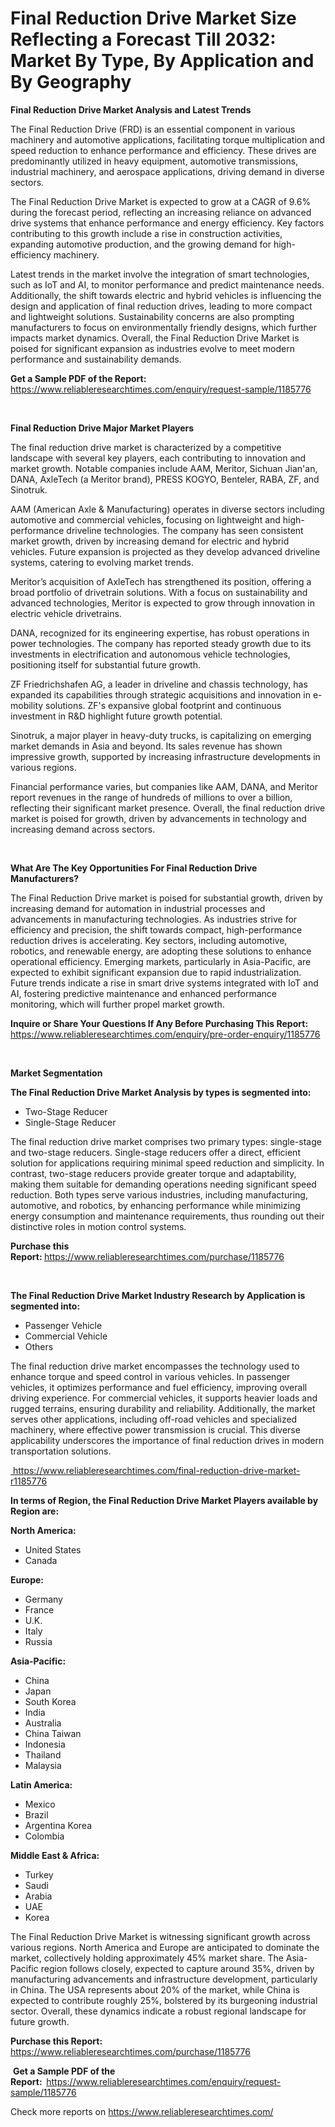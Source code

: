<p><h1>Final Reduction Drive Market Size Reflecting a Forecast Till 2032: Market By Type, By Application and By Geography</h1></p><p><strong>Final Reduction Drive Market Analysis and Latest Trends</strong></p>
<p><p>The Final Reduction Drive (FRD) is an essential component in various machinery and automotive applications, facilitating torque multiplication and speed reduction to enhance performance and efficiency. These drives are predominantly utilized in heavy equipment, automotive transmissions, industrial machinery, and aerospace applications, driving demand in diverse sectors.</p><p>The Final Reduction Drive Market is expected to grow at a CAGR of 9.6% during the forecast period, reflecting an increasing reliance on advanced drive systems that enhance performance and energy efficiency. Key factors contributing to this growth include a rise in construction activities, expanding automotive production, and the growing demand for high-efficiency machinery.</p><p>Latest trends in the market involve the integration of smart technologies, such as IoT and AI, to monitor performance and predict maintenance needs. Additionally, the shift towards electric and hybrid vehicles is influencing the design and application of final reduction drives, leading to more compact and lightweight solutions. Sustainability concerns are also prompting manufacturers to focus on environmentally friendly designs, which further impacts market dynamics. Overall, the Final Reduction Drive Market is poised for significant expansion as industries evolve to meet modern performance and sustainability demands.</p></p>
<p><strong>Get a Sample PDF of the Report:&nbsp;</strong> <a href="https://www.reliableresearchtimes.com/enquiry/request-sample/1185776?utm_campaign=3061&utm_medium=2&utm_source=Github&utm_content=ia&utm_term=28032025&utm_id=final-reduction-drive">https://www.reliableresearchtimes.com/enquiry/request-sample/1185776</a></p>
<p>&nbsp;</p>
<p><strong>Final Reduction Drive Major Market Players</strong></p>
<p><p>The final reduction drive market is characterized by a competitive landscape with several key players, each contributing to innovation and market growth. Notable companies include AAM, Meritor, Sichuan Jian'an, DANA, AxleTech (a Meritor brand), PRESS KOGYO, Benteler, RABA, ZF, and Sinotruk.</p><p>AAM (American Axle & Manufacturing) operates in diverse sectors including automotive and commercial vehicles, focusing on lightweight and high-performance driveline technologies. The company has seen consistent market growth, driven by increasing demand for electric and hybrid vehicles. Future expansion is projected as they develop advanced driveline systems, catering to evolving market trends.</p><p>Meritor’s acquisition of AxleTech has strengthened its position, offering a broad portfolio of drivetrain solutions. With a focus on sustainability and advanced technologies, Meritor is expected to grow through innovation in electric vehicle drivetrains.</p><p>DANA, recognized for its engineering expertise, has robust operations in power technologies. The company has reported steady growth due to its investments in electrification and autonomous vehicle technologies, positioning itself for substantial future growth.</p><p>ZF Friedrichshafen AG, a leader in driveline and chassis technology, has expanded its capabilities through strategic acquisitions and innovation in e-mobility solutions. ZF's expansive global footprint and continuous investment in R&D highlight future growth potential.</p><p>Sinotruk, a major player in heavy-duty trucks, is capitalizing on emerging market demands in Asia and beyond. Its sales revenue has shown impressive growth, supported by increasing infrastructure developments in various regions.</p><p>Financial performance varies, but companies like AAM, DANA, and Meritor report revenues in the range of hundreds of millions to over a billion, reflecting their significant market presence. Overall, the final reduction drive market is poised for growth, driven by advancements in technology and increasing demand across sectors.</p></p>
<p>&nbsp;</p>
<p><strong>What Are The Key Opportunities For Final Reduction Drive Manufacturers?</strong></p>
<p><p>The Final Reduction Drive market is poised for substantial growth, driven by increasing demand for automation in industrial processes and advancements in manufacturing technologies. As industries strive for efficiency and precision, the shift towards compact, high-performance reduction drives is accelerating. Key sectors, including automotive, robotics, and renewable energy, are adopting these solutions to enhance operational efficiency. Emerging markets, particularly in Asia-Pacific, are expected to exhibit significant expansion due to rapid industrialization. Future trends indicate a rise in smart drive systems integrated with IoT and AI, fostering predictive maintenance and enhanced performance monitoring, which will further propel market growth.</p></p>
<p><strong>Inquire or Share Your Questions If Any Before Purchasing This Report:</strong> <a href="https://www.reliableresearchtimes.com/enquiry/pre-order-enquiry/1185776?utm_campaign=3061&utm_medium=2&utm_source=Github&utm_content=ia&utm_term=28032025&utm_id=final-reduction-drive">https://www.reliableresearchtimes.com/enquiry/pre-order-enquiry/1185776</a></p>
<p>&nbsp;</p>
<p><strong>Market Segmentation</strong></p>
<p><strong>The Final Reduction Drive Market Analysis by types is segmented into:</strong></p>
<p><ul><li>Two-Stage Reducer</li><li>Single-Stage Reducer</li></ul></p>
<p><p>The final reduction drive market comprises two primary types: single-stage and two-stage reducers. Single-stage reducers offer a direct, efficient solution for applications requiring minimal speed reduction and simplicity. In contrast, two-stage reducers provide greater torque and adaptability, making them suitable for demanding operations needing significant speed reduction. Both types serve various industries, including manufacturing, automotive, and robotics, by enhancing performance while minimizing energy consumption and maintenance requirements, thus rounding out their distinctive roles in motion control systems.</p></p>
<p><strong>Purchase this Report:&nbsp;</strong><a href="https://www.reliableresearchtimes.com/purchase/1185776?utm_campaign=3061&utm_medium=2&utm_source=Github&utm_content=ia&utm_term=28032025&utm_id=final-reduction-drive">https://www.reliableresearchtimes.com/purchase/1185776</a></p>
<p>&nbsp;</p>
<p><strong>The Final Reduction Drive Market Industry Research by Application is segmented into:</strong></p>
<p><ul><li>Passenger Vehicle</li><li>Commercial Vehicle</li><li>Others</li></ul></p>
<p><p>The final reduction drive market encompasses the technology used to enhance torque and speed control in various vehicles. In passenger vehicles, it optimizes performance and fuel efficiency, improving overall driving experience. For commercial vehicles, it supports heavier loads and rugged terrains, ensuring durability and reliability. Additionally, the market serves other applications, including off-road vehicles and specialized machinery, where effective power transmission is crucial. This diverse applicability underscores the importance of final reduction drives in modern transportation solutions.</p></p>
<p><a href="https://www.reliableresearchtimes.com/final-reduction-drive-market-r1185776?utm_campaign=3061&utm_medium=2&utm_source=Github&utm_content=ia&utm_term=28032025&utm_id=final-reduction-drive">&nbsp;https://www.reliableresearchtimes.com/final-reduction-drive-market-r1185776</a></p>
<p><strong>In terms of Region, the Final Reduction Drive Market Players available by Region are:</strong></p>
<p>
    <p> <strong> North America: </strong>
        <ul>
            <li>United States</li>
            <li>Canada</li>
        </ul>
        </p> 
    <p> <strong> Europe: </strong>
        <ul>
            <li>Germany</li>
            <li>France</li>
            <li>U.K.</li>
            <li>Italy</li>
            <li>Russia</li>
        </ul>
        </p> 
    <p> <strong> Asia-Pacific: </strong>
        <ul>
            <li>China</li>
            <li>Japan</li>
            <li>South Korea</li>
            <li>India</li>
            <li>Australia</li>
            <li>China Taiwan</li>
            <li>Indonesia</li>
            <li>Thailand</li>
            <li>Malaysia</li>
        </ul>
        </p> 
    <p> <strong> Latin America: </strong>
        <ul>
            <li>Mexico</li>
            <li>Brazil</li>
            <li>Argentina Korea</li>
            <li>Colombia</li>
        </ul>
        </p> 
    <p> <strong> Middle East & Africa: </strong>
        <ul>
            <li>Turkey</li>
            <li>Saudi</li>
            <li>Arabia</li>
            <li>UAE</li>
            <li>Korea</li>
        </ul>
    </p>
    </p>
<p><p>The Final Reduction Drive Market is witnessing significant growth across various regions. North America and Europe are anticipated to dominate the market, collectively holding approximately 45% market share. The Asia-Pacific region follows closely, expected to capture around 35%, driven by manufacturing advancements and infrastructure development, particularly in China. The USA represents about 20% of the market, while China is expected to contribute roughly 25%, bolstered by its burgeoning industrial sector. Overall, these dynamics indicate a robust regional landscape for future growth.</p></p>
<p><strong>Purchase this Report: </strong><a href="https://www.reliableresearchtimes.com/purchase/1185776?utm_campaign=3061&utm_medium=2&utm_source=Github&utm_content=ia&utm_term=28032025&utm_id=final-reduction-drive">https://www.reliableresearchtimes.com/purchase/1185776</a></p>
<p>&nbsp;<strong>Get a Sample PDF of the Report:&nbsp;&nbsp;</strong><a href="https://www.reliableresearchtimes.com/enquiry/request-sample/1185776?utm_campaign=3061&utm_medium=2&utm_source=Github&utm_content=ia&utm_term=28032025&utm_id=final-reduction-drive">https://www.reliableresearchtimes.com/enquiry/request-sample/1185776</a></p>
<p><strong></strong></p>
<p>Check more reports on <a href="https://www.reliableresearchtimes.com/?utm_campaign=3061&utm_medium=2&utm_source=Github&utm_content=ia&utm_term=28032025&utm_id=final-reduction-drive">https://www.reliableresearchtimes.com/</a></p>
